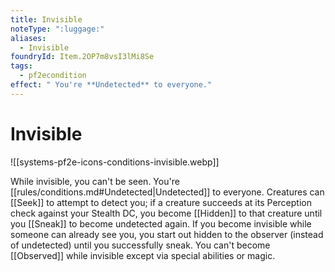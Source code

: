 ```yaml
---
title: Invisible
noteType: ":luggage:"
aliases:
  - Invisible
foundryId: Item.2OP7m8vsI3lMi8Se
tags:
  - pf2econdition
effect: " You're **Undetected** to everyone."
---
```


# Invisible
![[systems-pf2e-icons-conditions-invisible.webp]]

While invisible, you can't be seen. You're [[rules/conditions.md#Undetected|Undetected]] to everyone. Creatures can [[Seek]] to attempt to detect you; if a creature succeeds at its Perception check against your Stealth DC, you become [[Hidden]] to that creature until you [[Sneak]] to become undetected again. If you become invisible while someone can already see you, you start out hidden to the observer (instead of undetected) until you successfully sneak. You can't become [[Observed]] while invisible except via special abilities or magic.

